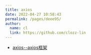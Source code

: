 ```yaml
---
title: axios
date: 2022-04-27 10:58:43
permalink: /pages/deee95/
author: 
  name: cl
  link: https://github.com/clozz-lin
---
```


+ [axios--axios框架](https://juejin.cn/post/6870852275754467341#heading-19)